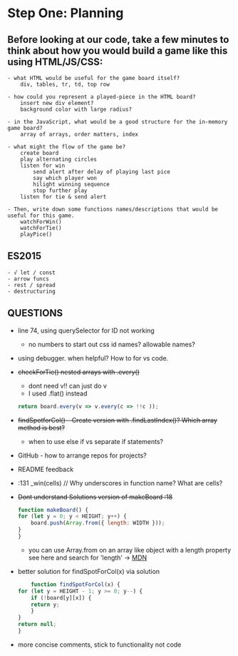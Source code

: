 # Step One: Planning

## Before looking at our code, take a few minutes to think about how you would build a game like this using HTML/JS/CSS:

    - what HTML would be useful for the game board itself?
        div, tables, tr, td, top row

    - how could you represent a played-piece in the HTML board?
        insert new div element?
        background color with large radius?

    - in the JavaScript, what would be a good structure for the in-memory game board?
        array of arrays, order matters, index

    - what might the flow of the game be?
        create board
        play alternating circles
        listen for win
            send alert after delay of playing last pice
            say which player won
            hilight winning sequence
            stop further play
        listen for tie & send alert

    - Then, write down some functions names/descriptions that would be useful for this game.
        watchForWin()
        watchForTie()
        playPice()

## ES2015

    - √ let / const
    - arrow funcs
    - rest / spread
    - destructuring



## QUESTIONS
    
- line 74, using querySelector for ID not working
    - no numbers to start out css id names? allowable names?

- using debugger. when helpful? How to for vs code. 

- ~~checkForTie() nested arrays with .every()~~
    - dont need v!! can just do v
    - I used .flat() instead
    ```js
    return board.every(v => v.every(c => !!c ));
    ```

- ~~findSpotforCol() - Create version with .findLastIndex()? Which array method is best?~~
    - when to use else if vs separate if statements?

- GitHub - how to arrange repos for projects?

- README feedback

- :131 _win(cells) // Why underscores in function name? What are cells?

- ~~Dont understand Solutions version of makeBoard :18~~
    ```js
    function makeBoard() {
    for (let y = 0; y < HEIGHT; y++) {
        board.push(Array.from({ length: WIDTH }));
    }
    }
    ```
    - you can use Array.from on an array like object with a length property see here and search for 'length' -> [MDN](https://developer.mozilla.org/en-US/docs/Web/JavaScript/Reference/Global_Objects/Array/from) 

- better solution for findSpotForCol(x) via solution
    ```js
        function findSpotForCol(x) {
    for (let y = HEIGHT - 1; y >= 0; y--) {
        if (!board[y][x]) {
        return y;
        }
    }
    return null;
    }
    ```

- more concise comments, stick to functionality not code